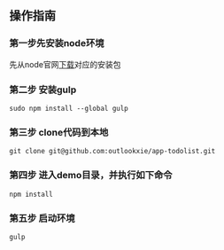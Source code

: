 ## 操作指南

### 第一步先安装node环境

先从node官网[下载](https://nodejs.org/en/download/)对应的安装包

### 第二步 安装gulp
	sudo npm install --global gulp
### 第三步  clone代码到本地
	git clone git@github.com:outlookxie/app-todolist.git
### 第四步 进入demo目录，并执行如下命令
	npm install
### 第五步 启动环境
	gulp		
